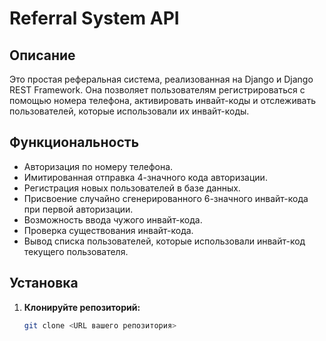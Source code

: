 # Referral System API

## Описание

Это простая реферальная система, реализованная на Django и Django REST Framework. Она позволяет пользователям регистрироваться с помощью номера телефона, активировать инвайт-коды и отслеживать пользователей, которые использовали их инвайт-коды.

## Функциональность

- Авторизация по номеру телефона.
- Имитированная отправка 4-значного кода авторизации.
- Регистрация новых пользователей в базе данных.
- Присвоение случайно сгенерированного 6-значного инвайт-кода при первой авторизации.
- Возможность ввода чужого инвайт-кода.
- Проверка существования инвайт-кода.
- Вывод списка пользователей, которые использовали инвайт-код текущего пользователя.

## Установка

1. **Клонируйте репозиторий:**

   ```bash
   git clone <URL вашего репозитория>
